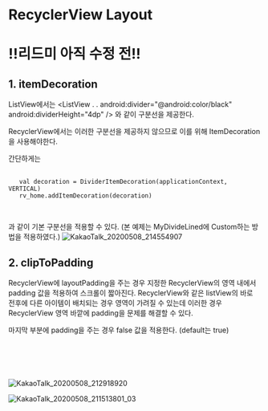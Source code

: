 # RecyclerView Layout
# !!리드미 아직 수정 전!!
## 1. itemDecoration
   ListView에서는 
      <ListView
                     .
                     .
         android:divider="@android:color/black"
         android:dividerHeight="4dp" />
   와 같이 구분선을 제공한다.
   
   RecyclerView에서는 이러한 구분선을 제공하지 않으므로 이를 위해 ItemDecoration을 사용해야한다.
   
   간단하게는
   <pre>
   <code>
   val decoration = DividerItemDecoration(applicationContext, VERTICAL)
   rv_home.addItemDecoration(decoration)
   </code>
   </pre>
   과 같이 기본 구분선을 적용할 수 있다. (본 예제는 MyDivideLined에 Custom하는 방법을 적용하였다.)
   ![KakaoTalk_20200508_214554907](https://user-images.githubusercontent.com/43838030/81407699-ce357600-9176-11ea-8992-abf5b92c28d0.jpg)
   

## 2. clipToPadding
   RecyclerView에 layoutPadding을 주는 경우 지정한  RecyclerView의 영역 내에서 padding 값을 적용하여 스크롤이 짧아진다.
   RecyclerView와 같은 listView의 바로 전후에 다른 아이템이 배치되는 경우 영역이 가려질 수 있는데 
   이러한 경우  RecyclerView 영역 바깥에 padding을 문제를 해결할 수 있다.
   
   마지막 부분에 padding을 주는 경우 false 값을 적용한다. (default는 true)
   <pre>
   <code>
   <androidx.recyclerview.widget.RecyclerView
                          .
                          .
        android:clipToPadding="false"
        android:paddingBottom="50dp" />
   </code>
   </pre>
 
![KakaoTalk_20200508_212918920](https://user-images.githubusercontent.com/43838030/81407628-b3630180-9176-11ea-925d-d66762150498.jpg)

![KakaoTalk_20200508_211513801_03](https://user-images.githubusercontent.com/43838030/81407649-bc53d300-9176-11ea-8ac4-705aa448ad93.jpg)
